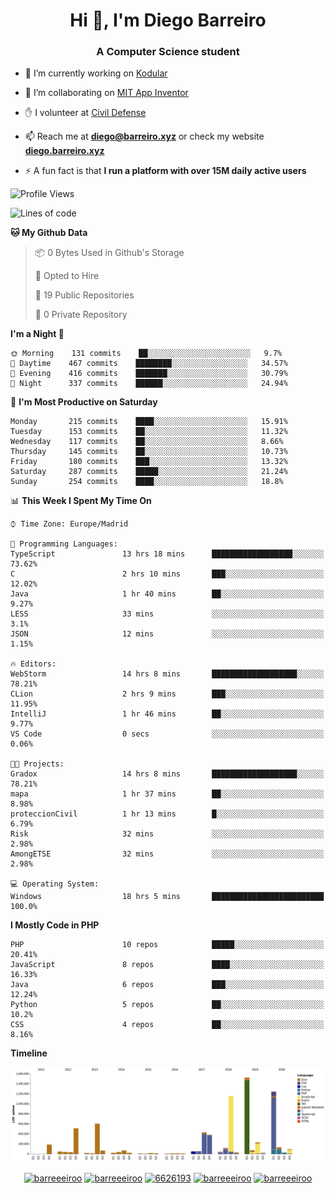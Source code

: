 <h1 align="center">Hi 👋, I'm Diego Barreiro</h1>
<h3 align="center">A Computer Science student</h3>

- 🔭 I’m currently working on [Kodular](https://www.kodular.io)

- 👯 I’m collaborating on [MIT App Inventor](https://github.com/mit-cml/appinventor-sources)

- ✋ I volunteer at [Civil Defense](https://proteccioncivil.sdc.gal)

- 📫 Reach me at **diego@barreiro.xyz** or check my website **[diego.barreiro.xyz](https://diego.barreiro.xyz)**

- ⚡ A fun fact is that **I run a platform with over 15M daily active users**

<!--START_SECTION:waka-->
![Profile Views](http://img.shields.io/badge/Profile%20Views-0-blue)

![Lines of code](https://img.shields.io/badge/From%20Hello%20World%20I%27ve%20Written-22.8%20million%20lines%20of%20code-blue)

**🐱 My Github Data** 

> 📦 0 Bytes Used in Github's Storage 
 > 
> 💼 Opted to Hire
 > 
> 📜 19 Public Repositories
 > 
> 🔑 0 Private Repository 
 > 
**I'm a Night 🦉** 

```text
🌞 Morning    131 commits    ██░░░░░░░░░░░░░░░░░░░░░░░   9.7% 
🌆 Daytime    467 commits    ████████░░░░░░░░░░░░░░░░░   34.57% 
🌃 Evening    416 commits    ███████░░░░░░░░░░░░░░░░░░   30.79% 
🌙 Night      337 commits    ██████░░░░░░░░░░░░░░░░░░░   24.94%

```
📅 **I'm Most Productive on Saturday** 

```text
Monday       215 commits    ████░░░░░░░░░░░░░░░░░░░░░   15.91% 
Tuesday      153 commits    ██░░░░░░░░░░░░░░░░░░░░░░░   11.32% 
Wednesday    117 commits    ██░░░░░░░░░░░░░░░░░░░░░░░   8.66% 
Thursday     145 commits    ██░░░░░░░░░░░░░░░░░░░░░░░   10.73% 
Friday       180 commits    ███░░░░░░░░░░░░░░░░░░░░░░   13.32% 
Saturday     287 commits    █████░░░░░░░░░░░░░░░░░░░░   21.24% 
Sunday       254 commits    ████░░░░░░░░░░░░░░░░░░░░░   18.8%

```


📊 **This Week I Spent My Time On** 

```text
⌚︎ Time Zone: Europe/Madrid

💬 Programming Languages: 
TypeScript               13 hrs 18 mins      ██████████████████░░░░░░░   73.62% 
C                        2 hrs 10 mins       ███░░░░░░░░░░░░░░░░░░░░░░   12.02% 
Java                     1 hr 40 mins        ██░░░░░░░░░░░░░░░░░░░░░░░   9.27% 
LESS                     33 mins             ░░░░░░░░░░░░░░░░░░░░░░░░░   3.1% 
JSON                     12 mins             ░░░░░░░░░░░░░░░░░░░░░░░░░   1.15%

🔥 Editors: 
WebStorm                 14 hrs 8 mins       ███████████████████░░░░░░   78.21% 
CLion                    2 hrs 9 mins        ███░░░░░░░░░░░░░░░░░░░░░░   11.95% 
IntelliJ                 1 hr 46 mins        ██░░░░░░░░░░░░░░░░░░░░░░░   9.77% 
VS Code                  0 secs              ░░░░░░░░░░░░░░░░░░░░░░░░░   0.06%

🐱‍💻 Projects: 
Gradox                   14 hrs 8 mins       ███████████████████░░░░░░   78.21% 
mapa                     1 hr 37 mins        ██░░░░░░░░░░░░░░░░░░░░░░░   8.98% 
proteccionCivil          1 hr 13 mins        █░░░░░░░░░░░░░░░░░░░░░░░░   6.79% 
Risk                     32 mins             ░░░░░░░░░░░░░░░░░░░░░░░░░   2.98% 
AmongETSE                32 mins             ░░░░░░░░░░░░░░░░░░░░░░░░░   2.98%

💻 Operating System: 
Windows                  18 hrs 5 mins       █████████████████████████   100.0%

```

**I Mostly Code in PHP** 

```text
PHP                      10 repos            █████░░░░░░░░░░░░░░░░░░░░   20.41% 
JavaScript               8 repos             ████░░░░░░░░░░░░░░░░░░░░░   16.33% 
Java                     6 repos             ███░░░░░░░░░░░░░░░░░░░░░░   12.24% 
Python                   5 repos             ██░░░░░░░░░░░░░░░░░░░░░░░   10.2% 
CSS                      4 repos             ██░░░░░░░░░░░░░░░░░░░░░░░   8.16%

```


**Timeline**

![Chart not found](https://github.com/barreeeiroo/barreeeiroo/blob/master/charts/bar_graph.png) 


<!--END_SECTION:waka-->

<p align="center">
<a href="https://twitter.com/barreeeiroo" target="blank"><img align="center" src="https://cdn.jsdelivr.net/npm/simple-icons@3.0.1/icons/twitter.svg" alt="barreeeiroo" height="20" width="20" /></a>
<a href="https://linkedin.com/in/barreeeiroo" target="blank"><img align="center" src="https://cdn.jsdelivr.net/npm/simple-icons@3.0.1/icons/linkedin.svg" alt="barreeeiroo" height="20" width="20" /></a>
<a href="https://stackoverflow.com/users/6626193" target="blank"><img align="center" src="https://cdn.jsdelivr.net/npm/simple-icons@3.0.1/icons/stackoverflow.svg" alt="6626193" height="20" width="20" /></a>
<a href="https://fb.com/barreeeiroo" target="blank"><img align="center" src="https://cdn.jsdelivr.net/npm/simple-icons@3.0.1/icons/facebook.svg" alt="barreeeiroo" height="20" width="20" /></a>
<a href="https://instagram.com/barreeeiroo" target="blank"><img align="center" src="https://cdn.jsdelivr.net/npm/simple-icons@3.0.1/icons/instagram.svg" alt="barreeeiroo" height="20" width="20" /></a>
</p>
